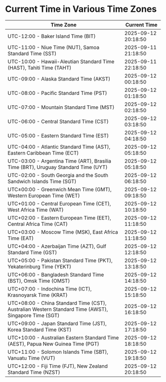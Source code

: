 # Current Time in Various Time Zones

| Time Zone | Current Time |
|-----------|--------------|
| UTC-12:00 - Baker Island Time (BIT) | 2025-09-12 20:18:50 |
| UTC-11:00 - Niue Time (NUT), Samoa Standard Time (SST) | 2025-09-11 21:18:50 |
| UTC-10:00 - Hawaii-Aleutian Standard Time (HAST), Tahiti Time (TAHT) | 2025-09-11 22:18:50 |
| UTC-09:00 - Alaska Standard Time (AKST) | 2025-09-12 00:18:50 |
| UTC-08:00 - Pacific Standard Time (PST) | 2025-09-12 01:18:50 |
| UTC-07:00 - Mountain Standard Time (MST) | 2025-09-12 02:18:50 |
| UTC-06:00 - Central Standard Time (CST) | 2025-09-12 03:18:50 |
| UTC-05:00 - Eastern Standard Time (EST) | 2025-09-12 04:18:50 |
| UTC-04:00 - Atlantic Standard Time (AST), Eastern Caribbean Time (ECT) | 2025-09-12 05:18:50 |
| UTC-03:00 - Argentina Time (ART), Brasília Time (BRT), Uruguay Standard Time (UYT) | 2025-09-12 05:18:50 |
| UTC-02:00 - South Georgia and the South Sandwich Islands Time (SGT) | 2025-09-12 06:18:50 |
| UTC±00:00 - Greenwich Mean Time (GMT), Western European Time (WET) | 2025-09-12 09:18:50 |
| UTC+01:00 - Central European Time (CET), West Africa Time (WAT) | 2025-09-12 10:18:50 |
| UTC+02:00 - Eastern European Time (EET), Central Africa Time (CAT) | 2025-09-12 11:18:50 |
| UTC+03:00 - Moscow Time (MSK), East Africa Time (EAT) | 2025-09-12 11:18:50 |
| UTC+04:00 - Azerbaijan Time (AZT), Gulf Standard Time (GST) | 2025-09-12 12:18:50 |
| UTC+05:00 - Pakistan Standard Time (PKT), Yekaterinburg Time (YEKT) | 2025-09-12 13:18:50 |
| UTC+06:00 - Bangladesh Standard Time (BST), Omsk Time (OMST) | 2025-09-12 14:18:50 |
| UTC+07:00 - Indochina Time (ICT), Krasnoyarsk Time (KRAT) | 2025-09-12 15:18:50 |
| UTC+08:00 - China Standard Time (CST), Australian Western Standard Time (AWST), Singapore Time (SGT) | 2025-09-12 16:18:50 |
| UTC+09:00 - Japan Standard Time (JST), Korea Standard Time (KST) | 2025-09-12 17:18:50 |
| UTC+10:00 - Australian Eastern Standard Time (AEST), Papua New Guinea Time (PGT) | 2025-09-12 18:18:50 |
| UTC+11:00 - Solomon Islands Time (SBT), Vanuatu Time (VUT) | 2025-09-12 19:18:50 |
| UTC+12:00 - Fiji Time (FJT), New Zealand Standard Time (NZST) | 2025-09-12 20:18:50 |
